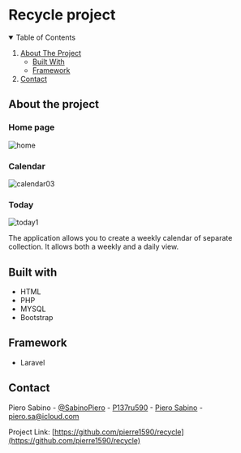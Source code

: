 # Recycle project

<!-- TABLE OF CONTENTS -->
<details open="open">
  <summary>Table of Contents</summary>
  <ol>
    <li>
      <a href="#about-the-project">About The Project</a>
      <ul>
        <li><a href="#built-with">Built With</a></li>
        <li><a href="#framework">Framework</a></li> 
      </ul>
    </li>
    <li><a href="#contact">Contact</a></li>
  </ol>
</details>

## About the project

### Home page
<img src="https://i.ibb.co/6rcfR9v/home.jpg" alt="home" >

### Calendar 
<img src="https://i.ibb.co/GkxS30k/calendar03.jpg" alt="calendar03">

### Today
<img src="https://i.ibb.co/tJsJJhB/today1.jpg" alt="today1" >

The application allows you to create a weekly calendar of separate collection.
It allows both a weekly and a daily view.

## Built with

- HTML
- PHP
- MYSQL
- Bootstrap

## Framework 
- Laravel


   <!-- CONTACT -->
## Contact

Piero Sabino - [@SabinoPiero](https://twitter.com/SabinoPiero) - [P137ru590](https://www.instagram.com/p137ru590/?hl=it) - [Piero Sabino](https://www.linkedin.com/in/piero-sabino-15a1b671/) - piero.sa@icloud.com

Project Link: [https://github.com/pierre1590/recycle](https://github.com/pierre1590/recycle)